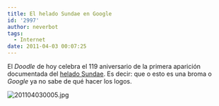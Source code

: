 ```yaml
---
title: El helado Sundae en Google
id: '2997'
author: neverbot
tags:
  - Internet
date: 2011-04-03 00:07:25
---
```


El _Doodle_ de hoy celebra el 119 aniversario de la primera aparición documentada del [helado Sundae](http://en.wikipedia.org/wiki/Sundae). Es decir: que o esto es una broma o _Google_ ya no sabe de qué hacer los logos.

![201104030005.jpg](./201104030005.jpg)